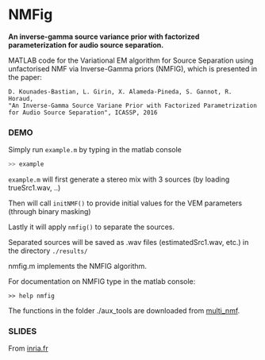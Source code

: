 # NMFig

**An inverse-gamma source variance prior with factorized parameterization for audio source separation.**

MATLAB code for the Variational EM algorithm for Source Separation using unfactorised NMF via Inverse-Gamma priors (NMFIG), which is presented in the paper:

```
D. Kounades-Bastian, L. Girin, X. Alameda-Pineda, S. Gannot, R. Horaud, 
"An Inverse-Gamma Source Variane Prior with Factorized Parametrization 
for Audio Source Separation", ICASSP, 2016
```

### DEMO


Simply run `example.m` by typing in the matlab console

```python
>> example
```

`example.m` will first generate a stereo mix with 3 sources (by loading trueSrc1.wav, ..) 

Then will call `initNMF()` to provide initial values for the VEM parameters (through binary masking)

Lastly it will apply `nmfig()` to separate the sources.

Separated sources will be saved as .wav files (estimatedSrc1.wav, etc.) in the directory `./results/`



nmfig.m implements the NMFIG algorithm.

For documentation on NMFIG type in the matlab console:

```
>> help nmfig
```

The functions in the folder ./aux_tools are downloaded from [multi_nmf](http://www.irisa.fr/metiss/ozerov/Software/multi_nmf_toolbox.zip). 

### SLIDES

From [inria.fr](https://team.inria.fr/perception/research/nmfig/)








